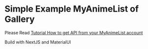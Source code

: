 # Simple Example MyAnimeList of Gallery
Please Read [Tutorial How to get API from your MyAnimeList account](https://github.com/nurkholiqansori/apiMyAnimeList "MyAnimeList API")

Build with NextJS and MaterialUI
